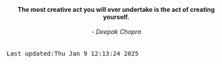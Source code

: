 
<div align="center"><b><span>The most creative act you will ever undertake is the act of creating yourself.</span></b><br><br><i> - Deepak Chopra</i></div>
<br><br><kbd>Last updated:Thu Jan  9 12:13:24 2025</kbd>